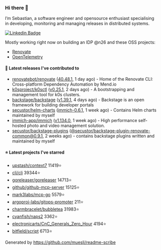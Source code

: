 ### Hi there 👋

I’m Sebastian, a software engineer and opensource enthusiast specialising in developing, monitoring and managing releases in distributed systems.    

[![Linkedin Badge](https://img.shields.io/badge/-LinkedIn-blue?style=flat&logo=Linkedin&logoColor=white&link=https://www.linkedin.com/in/sebastian-poxhofer/)](https://www.linkedin.com/in/sebastian-poxhofer/)

Mostly working right now on building an IDP @n26 and these OSS projects:
- [Renovate](https://github.com/renovatebot/renovate)
- [OpenTelemetry](https://github.com/open-telemetry)



#### 🚀 Latest releases I've contributed to

- [renovatebot/renovate](https://github.com/renovatebot/renovate) ([40.48.1](https://github.com/renovatebot/renovate/releases/tag/40.48.1), 1 day ago) - Home of the Renovate CLI: Cross-platform Dependency Automation by Mend.io
- [k0sproject/k0sctl](https://github.com/k0sproject/k0sctl) ([v0.25.1](https://github.com/k0sproject/k0sctl/releases/tag/v0.25.1), 2 days ago) - A bootstrapping and management tool for k0s clusters.
- [backstage/backstage](https://github.com/backstage/backstage) ([v1.39.1](https://github.com/backstage/backstage/releases/tag/v1.39.1), 4 days ago) - Backstage is an open framework for building developer portals
- [secustor/helm-charts](https://github.com/secustor/helm-charts) ([immich-0.6.1](https://github.com/secustor/helm-charts/releases/tag/immich-0.6.1), 1 week ago) - Contains Helm charts maintained by myself
- [immich-app/immich](https://github.com/immich-app/immich) ([v1.134.0](https://github.com/immich-app/immich/releases/tag/v1.134.0), 1 week ago) - High performance self-hosted photo and video management solution.
- [secustor/backstage-plugins](https://github.com/secustor/backstage-plugins) ([@secustor/backstage-plugin-renovate-common@0.9.1](https://github.com/secustor/backstage-plugins/releases/tag/%40secustor/backstage-plugin-renovate-common%400.9.1), 2 weeks ago) - contains backstage plugins written and maintained by myself

#### ⭐ Latest projects I've starred

- [upstash/context7](https://github.com/upstash/context7) 11419⭐
- [cli/cli](https://github.com/cli/cli) 39344⭐
- [goreleaser/goreleaser](https://github.com/goreleaser/goreleaser) 14713⭐
- [github/github-mcp-server](https://github.com/github/github-mcp-server) 15125⭐
- [mark3labs/mcp-go](https://github.com/mark3labs/mcp-go) 5579⭐
- [argoproj-labs/gitops-promoter](https://github.com/argoproj-labs/gitops-promoter) 211⭐
- [charmbracelet/bubbletea](https://github.com/charmbracelet/bubbletea) 31983⭐
- [cyanfish/naps2](https://github.com/cyanfish/naps2) 3362⭐
- [electronicarts/CnC_Generals_Zero_Hour](https://github.com/electronicarts/CnC_Generals_Zero_Hour) 4194⭐
- [bitfield/script](https://github.com/bitfield/script) 6713⭐



Generated by https://github.com/muesli/readme-scribe
